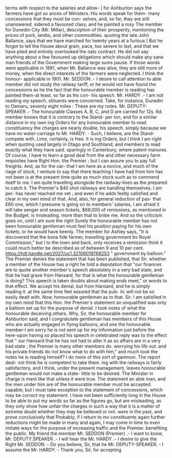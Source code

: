 terms with respect to the salaries and allow- | for Ashburton says the farmers have got so ances of Ministers. His words speak for them- many concessions that they must be con- selves, and, so far, they are still unanswered. sidered a favoured class, and he painted a rosy The member for Dunedin City (Mr. Millar), description of their prosperity, mentioning the prices of pork, lambs, and other commodities. quoting the late John Ballance, says that we have marched for twenty years at a furious | But he forgot to tell the House about grain, pace, too severe to last, and that we have piled and entirely overlooked the oats contract. He did not say anything about a few favoured up obligations which should make any sane man friends of the Government making large sums pause. If those words were applicable in 1891, when Mr. Ballance was alive, they are still more of money, when the direct interests of the farmers were neglected. I think the honour- applicable in 1901. Mr. SEDDON .- I desire to call attention to able member did not study the railway tariff, or he would not have found the concessions as he the fact that the honourable member is reading has painted them-at least, so far as his con- his speech. Mr. HARDY .- I am not reading my speech. stituents were concerned. Take, for instance, Dunedin to Oamaru, seventy eight miles : These are my notes. Mr. DEPUTY-SPEAKER .- The honourable Classes A, B, C, and D are carried for 12s. 6d. member knows that it is contrary to the Stand- per ton, and for a similar distance in my own ing Orders for any honourable member to read constituency the charges are nearly double, his speech. simply because we have no water-carriage to Mr. HARDY. - Such, I believe, are the Stand- compete with. Lime, certainly, is free. It is ing Orders, but I think I am right when quoting used largely in Otago and Southland, and members to read exactly what they have said. sparingly in Canterbury, where patent manures Of course, I have to learn a good deal from the and other necessary farm requisites have Right Hon. the Premier ; but I can assure you to pay full freights. And, as for the car- that I am here as a novice, and much of the riage of stock, I venture to say that there teaching I have had from him has not been is at the present time quite as much stock such as to commend itself to me. I am quite travelling alongside the raidway-lines as the prepared to catch it. The Premier's $40 shot railways are handling themselves. I am per- has never reached me vet ; and even if he adds feetly satisfied and clear in my own mind of that. And, also, for general reduction of pas- that £60 one, which I presume is going on to members' salaries, I am afraid it will take senger and season tickets, $68,000 of remissions, as mentioned in the Budget, is misleading. more than that to bribe me. And so the criticism goes on, until I am sure the right Surely the honourable member has not been honourable gentleman must feel his position paying for his own tickets, or he would have keenly. The member for Ashley says, "It is discovered that the bona fide farmer, travelling government bv Royal Commission," but I to the town and back, only receives a remission think it could much better be described as of between 9 and 10 per cent. https://hdl.handle.net/2027/uc1.32106019788253 " government by balloon." The Premier denies the statement that has been published, that Sir. whether a member of the House has a right he told a deputation that "our finances are to quote another member's speech absolutely in a very bad state, and that he had grave from Hansard, for that is what the honourable gentleman is doing? This speech is taken doubts about making ends meet," or words to that effect. We accept his denial, but from Hansard, and he is simply reading it. at the same time feel assured that the pub- lic will not be so easily dealt with. Now, honourable gentleman as to that. Sir. I am satisfied in my own mind that this Hon. the Premier's statement an unqualified was only a balloon set up for the purpose of denial. I took notes of what the honourable deceiving others. Why, Sir, the honourable member for Ashburton said, and I congratulate gentleman has members of this House who are actually engaged in flying balloons, and one the honourable member-I am sorry he is not sent up for my information just before the here-upon having so placed his speech in celebrated reply was to the effect that " our Hansard that he has not had to alter it as so affairs are in a very bad state ; the Premier is many other members do. worrying his life out. and his private friends do not know what to do with him," and much took the notes he is reading himself? I do more of this sort of gammon. The report deal- not think he is competent to take them. ing with the railways is fairly satisfactory, and I think, under the present management, leaves honourable gentleman would not make a state- little to be desired. The Minister in charge is ment like that unless it were true. The statement an able man, and the men under him are of the honourable member must be accepted. capable; but I must take exception to the statement of concessions, which may be correct my statement. I have not been sufficiently long in the House to be able to put my words so far as the figures go, but are misleading, as they only show how unfair the charges in such a way that it is a matter of extreme doubt whether they may be believed or not. were in the past, and prove conclusively that Probably, if I return to mv constituents again further reductions might be made in many and again, I may come in time to even imitate ways for the purpose of increasing traffic and the Premier. benefiting the public. My friend the member Mr. SEDDON (Premier) .- I want to know, Mr. DEPUTY.SPEAKER .- I will hear the Mr. HARDY .- I desire to give the Right Mr. SEDDON .- Do you believe, Sir, that he Mr. DEPUTY-SPEAKER. - I assume the Mr. HARDY. - Thank you, Sir, for accepting 